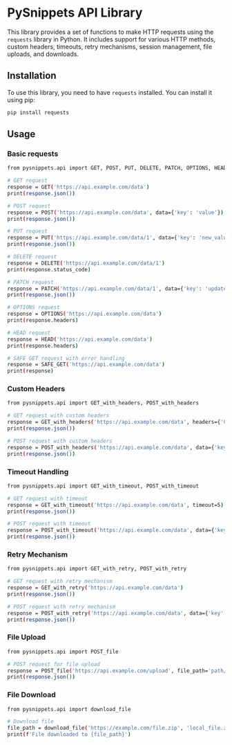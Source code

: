 # PySnippets API Library

This library provides a set of functions to make HTTP requests using the `requests` library in Python. It includes support for various HTTP methods, custom headers, timeouts, retry mechanisms, session management, file uploads, and downloads.

## Installation

To use this library, you need to have `requests` installed. You can install it using pip:

```sh
pip install requests
```

## Usage

### Basic requests

```sh
from pysnippets.api import GET, POST, PUT, DELETE, PATCH, OPTIONS, HEAD, SAFE_GET

# GET request
response = GET('https://api.example.com/data')
print(response.json())

# POST request
response = POST('https://api.example.com/data', data={'key': 'value'})
print(response.json())

# PUT request
response = PUT('https://api.example.com/data/1', data={'key': 'new_value'})
print(response.json())

# DELETE request
response = DELETE('https://api.example.com/data/1')
print(response.status_code)

# PATCH request
response = PATCH('https://api.example.com/data/1', data={'key': 'updated_value'})
print(response.json())

# OPTIONS request
response = OPTIONS('https://api.example.com/data')
print(response.headers)

# HEAD request
response = HEAD('https://api.example.com/data')
print(response.headers)

# SAFE GET request with error handling
response = SAFE_GET('https://api.example.com/data')
print(response)
```

### Custom Headers

```sh
from pysnippets.api import GET_with_headers, POST_with_headers

# GET request with custom headers
response = GET_with_headers('https://api.example.com/data', headers={'Custom-Header': 'value'})
print(response.json())

# POST request with custom headers
response = POST_with_headers('https://api.example.com/data', data={'key': 'value'}, headers={'Custom-Header': 'value'})
print(response.json())
```

### Timeout Handling

```sh
from pysnippets.api import GET_with_timeout, POST_with_timeout

# GET request with timeout
response = GET_with_timeout('https://api.example.com/data', timeout=5)
print(response.json())

# POST request with timeout
response = POST_with_timeout('https://api.example.com/data', data={'key': 'value'}, timeout=5)
print(response.json())
```

### Retry Mechanism

```sh
from pysnippets.api import GET_with_retry, POST_with_retry

# GET request with retry mechanism
response = GET_with_retry('https://api.example.com/data')
print(response.json())

# POST request with retry mechanism
response = POST_with_retry('https://api.example.com/data', data={'key': 'value'})
print(response.json())
```

### File Upload

```sh
from pysnippets.api import POST_file

# POST request for file upload
response = POST_file('https://api.example.com/upload', file_path='path/to/file.txt')
print(response.json())
```

### File Download

```sh
from pysnippets.api import download_file

# Download file
file_path = download_file('https://example.com/file.zip', 'local_file.zip')
print(f'File downloaded to {file_path}')
```
